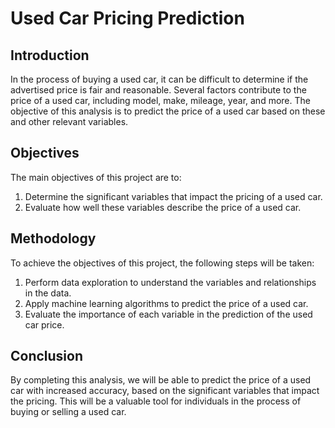 # Used Car Pricing Prediction

## Introduction
In the process of buying a used car, it can be difficult to determine if the advertised price is fair and reasonable. Several factors contribute to the price of a used car, including model, make, mileage, year, and more. The objective of this analysis is to predict the price of a used car based on these and other relevant variables.

## Objectives
The main objectives of this project are to:

1. Determine the significant variables that impact the pricing of a used car.
2. Evaluate how well these variables describe the price of a used car.

## Methodology
To achieve the objectives of this project, the following steps will be taken:

1. Perform data exploration to understand the variables and relationships in the data.
2. Apply machine learning algorithms to predict the price of a used car.
3. Evaluate the importance of each variable in the prediction of the used car price.

## Conclusion
By completing this analysis, we will be able to predict the price of a used car with increased accuracy, based on the significant variables that impact the pricing. This will be a valuable tool for individuals in the process of buying or selling a used car.
